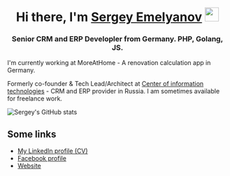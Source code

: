 <h1 align="center">Hi there, I'm <a href="https://sergeyem.ru/" target="_blank">Sergey Emelyanov</a> 
<img src="https://github.com/blackcater/blackcater/raw/main/images/Hi.gif" height="32"/></h1>
<h3 align="center">Senior CRM and ERP Developler from Germany. PHP, Golang, JS.</h3>

I'm currently working at MoreAtHome - A renovation calculation app in Germany.

Formerly co-founder & Tech Lead/Architect at [Center of information technologies](https://itvolga.com) - CRM and ERP provider in Russia.
I am sometimes available for freelance work. 

![Sergey's GitHub stats](https://github-readme-stats.vercel.app/api?username=semelyanov86)

## Some links

- [My LinkedIn profile (CV)](https://www.linkedin.com/in/sergeyem/)
- [Facebook profile](https://facebook.com/semelyanov86/)
- [Website](https://elmered.com/)
 
